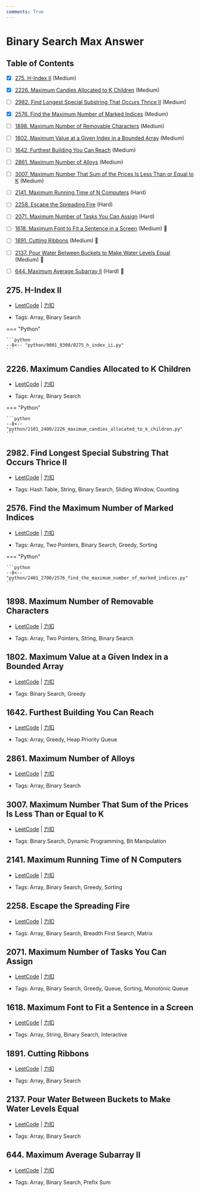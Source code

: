 ```yaml
---
comments: True
---
```


# Binary Search Max Answer

## Table of Contents

- [x] [275. H-Index II](#275-h-index-ii) (Medium)
- [x] [2226. Maximum Candies Allocated to K Children](#2226-maximum-candies-allocated-to-k-children) (Medium)
- [ ] [2982. Find Longest Special Substring That Occurs Thrice II](#2982-find-longest-special-substring-that-occurs-thrice-ii) (Medium)
- [x] [2576. Find the Maximum Number of Marked Indices](#2576-find-the-maximum-number-of-marked-indices) (Medium)
- [ ] [1898. Maximum Number of Removable Characters](#1898-maximum-number-of-removable-characters) (Medium)
- [ ] [1802. Maximum Value at a Given Index in a Bounded Array](#1802-maximum-value-at-a-given-index-in-a-bounded-array) (Medium)
- [ ] [1642. Furthest Building You Can Reach](#1642-furthest-building-you-can-reach) (Medium)
- [ ] [2861. Maximum Number of Alloys](#2861-maximum-number-of-alloys) (Medium)
- [ ] [3007. Maximum Number That Sum of the Prices Is Less Than or Equal to K](#3007-maximum-number-that-sum-of-the-prices-is-less-than-or-equal-to-k) (Medium)
- [ ] [2141. Maximum Running Time of N Computers](#2141-maximum-running-time-of-n-computers) (Hard)
- [ ] [2258. Escape the Spreading Fire](#2258-escape-the-spreading-fire) (Hard)
- [ ] [2071. Maximum Number of Tasks You Can Assign](#2071-maximum-number-of-tasks-you-can-assign) (Hard)
- [ ] [1618. Maximum Font to Fit a Sentence in a Screen](#1618-maximum-font-to-fit-a-sentence-in-a-screen) (Medium) 👑
- [ ] [1891. Cutting Ribbons](#1891-cutting-ribbons) (Medium) 👑
- [ ] [2137. Pour Water Between Buckets to Make Water Levels Equal](#2137-pour-water-between-buckets-to-make-water-levels-equal) (Medium) 👑
- [ ] [644. Maximum Average Subarray II](#644-maximum-average-subarray-ii) (Hard) 👑


## 275. H-Index II

-    [LeetCode](https://leetcode.com/problems/h-index-ii/) | [力扣](https://leetcode.cn/problems/h-index-ii/)

-   Tags: Array, Binary Search

=== "Python"

    ```python
    --8<-- "python/0001_0300/0275_h_index_ii.py"
    ```



## 2226. Maximum Candies Allocated to K Children

-    [LeetCode](https://leetcode.com/problems/maximum-candies-allocated-to-k-children/) | [力扣](https://leetcode.cn/problems/maximum-candies-allocated-to-k-children/)

-   Tags: Array, Binary Search

=== "Python"

    ```python
    --8<-- "python/2101_2400/2226_maximum_candies_allocated_to_k_children.py"
    ```



## 2982. Find Longest Special Substring That Occurs Thrice II

-    [LeetCode](https://leetcode.com/problems/find-longest-special-substring-that-occurs-thrice-ii/) | [力扣](https://leetcode.cn/problems/find-longest-special-substring-that-occurs-thrice-ii/)

-   Tags: Hash Table, String, Binary Search, Sliding Window, Counting



## 2576. Find the Maximum Number of Marked Indices

-    [LeetCode](https://leetcode.com/problems/find-the-maximum-number-of-marked-indices/) | [力扣](https://leetcode.cn/problems/find-the-maximum-number-of-marked-indices/)

-   Tags: Array, Two Pointers, Binary Search, Greedy, Sorting

=== "Python"

    ```python
    --8<-- "python/2401_2700/2576_find_the_maximum_number_of_marked_indices.py"
    ```



## 1898. Maximum Number of Removable Characters

-    [LeetCode](https://leetcode.com/problems/maximum-number-of-removable-characters/) | [力扣](https://leetcode.cn/problems/maximum-number-of-removable-characters/)

-   Tags: Array, Two Pointers, String, Binary Search



## 1802. Maximum Value at a Given Index in a Bounded Array

-    [LeetCode](https://leetcode.com/problems/maximum-value-at-a-given-index-in-a-bounded-array/) | [力扣](https://leetcode.cn/problems/maximum-value-at-a-given-index-in-a-bounded-array/)

-   Tags: Binary Search, Greedy



## 1642. Furthest Building You Can Reach

-    [LeetCode](https://leetcode.com/problems/furthest-building-you-can-reach/) | [力扣](https://leetcode.cn/problems/furthest-building-you-can-reach/)

-   Tags: Array, Greedy, Heap Priority Queue



## 2861. Maximum Number of Alloys

-    [LeetCode](https://leetcode.com/problems/maximum-number-of-alloys/) | [力扣](https://leetcode.cn/problems/maximum-number-of-alloys/)

-   Tags: Array, Binary Search



## 3007. Maximum Number That Sum of the Prices Is Less Than or Equal to K

-    [LeetCode](https://leetcode.com/problems/maximum-number-that-sum-of-the-prices-is-less-than-or-equal-to-k/) | [力扣](https://leetcode.cn/problems/maximum-number-that-sum-of-the-prices-is-less-than-or-equal-to-k/)

-   Tags: Binary Search, Dynamic Programming, Bit Manipulation



## 2141. Maximum Running Time of N Computers

-    [LeetCode](https://leetcode.com/problems/maximum-running-time-of-n-computers/) | [力扣](https://leetcode.cn/problems/maximum-running-time-of-n-computers/)

-   Tags: Array, Binary Search, Greedy, Sorting



## 2258. Escape the Spreading Fire

-    [LeetCode](https://leetcode.com/problems/escape-the-spreading-fire/) | [力扣](https://leetcode.cn/problems/escape-the-spreading-fire/)

-   Tags: Array, Binary Search, Breadth First Search, Matrix



## 2071. Maximum Number of Tasks You Can Assign

-    [LeetCode](https://leetcode.com/problems/maximum-number-of-tasks-you-can-assign/) | [力扣](https://leetcode.cn/problems/maximum-number-of-tasks-you-can-assign/)

-   Tags: Array, Binary Search, Greedy, Queue, Sorting, Monotonic Queue



## 1618. Maximum Font to Fit a Sentence in a Screen

-    [LeetCode](https://leetcode.com/problems/maximum-font-to-fit-a-sentence-in-a-screen/) | [力扣](https://leetcode.cn/problems/maximum-font-to-fit-a-sentence-in-a-screen/)

-   Tags: Array, String, Binary Search, Interactive



## 1891. Cutting Ribbons

-    [LeetCode](https://leetcode.com/problems/cutting-ribbons/) | [力扣](https://leetcode.cn/problems/cutting-ribbons/)

-   Tags: Array, Binary Search



## 2137. Pour Water Between Buckets to Make Water Levels Equal

-    [LeetCode](https://leetcode.com/problems/pour-water-between-buckets-to-make-water-levels-equal/) | [力扣](https://leetcode.cn/problems/pour-water-between-buckets-to-make-water-levels-equal/)

-   Tags: Array, Binary Search



## 644. Maximum Average Subarray II

-    [LeetCode](https://leetcode.com/problems/maximum-average-subarray-ii/) | [力扣](https://leetcode.cn/problems/maximum-average-subarray-ii/)

-   Tags: Array, Binary Search, Prefix Sum




